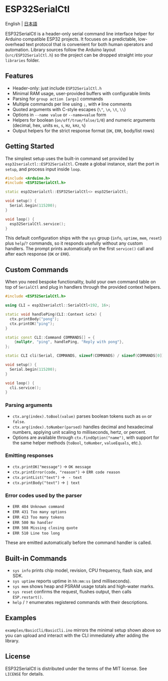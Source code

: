 # ESP32SerialCtl

English | [日本語](README.ja.md)

ESP32SerialCtl is a header-only serial command line interface helper for
Arduino compatible ESP32 projects. It focuses on a predictable, low-overhead
text protocol that is convenient for both human operators and automation.
Library sources follow the Arduino layout (`src/ESP32SerialCtl.h`) so the
project can be dropped straight into your `libraries` folder.

## Features
- Header-only: just include `ESP32SerialCtl.h`
- Minimal RAM usage, user-provided buffers with configurable limits
- Parsing for `group action [args]` commands
- Multiple commands per line using `;`, with `#` line comments
- Quoted arguments with C-style escapes (`\"`, `\n`, `\t`, `\\`)
- Options in `--name value` or `--name=value` form
- Helpers for boolean (`on/off/true/false/1/0`) and numeric arguments
  (decimal, hex, units `ms`, `s`, `Hz`, `kHz`, `%`)
- Output helpers for the strict response format (`OK`, `ERR`, body/list rows)

## Getting Started

The simplest setup uses the built-in command set provided by
`esp32serialctl::ESP32SerialCtl`. Create a global instance, start the
port in `setup`, and process input inside `loop`.

```cpp
#include <Arduino.h>
#include <ESP32SerialCtl.h>

static esp32serialctl::ESP32SerialCtl<> esp32SerialCtl;

void setup() {
  Serial.begin(115200);
}

void loop() {
  esp32SerialCtl.service();
}
```

This default configuration ships with the `sys` group (`info`, `uptime`, `mem`,
`reset`) plus `help`/`?` commands, so it responds usefully without any custom
handlers. The prompt prints automatically on the first `service()` call
and after each response (`OK` or `ERR`).

## Custom Commands

When you need bespoke functionality, build your own command table on top of
`SerialCtl` and plug in handlers through the provided context helpers.

```cpp
#include <ESP32SerialCtl.h>

using CLI = esp32serialctl::SerialCtl<192, 16>;

static void handlePing(CLI::Context &ctx) {
  ctx.printBody("pong");
  ctx.printOK("ping");
}

static const CLI::Command COMMANDS[] = {
    {nullptr, "ping", handlePing, "Reply with pong"},
};

static CLI cli(Serial, COMMANDS, sizeof(COMMANDS) / sizeof(COMMANDS[0]));

void setup() {
  Serial.begin(115200);
}

void loop() {
  cli.service();
}
```

### Parsing arguments
- `ctx.arg(index).toBool(value)` parses boolean tokens such as `on` or `false`.
- `ctx.arg(index).toNumber(parsed)` handles decimal and hexadecimal numbers,
  applying unit scaling to milliseconds, hertz, or percent.
- Options are available through `ctx.findOption("name")`, with support for the
  same helper methods (`toBool`, `toNumber`, `valueEquals`, etc.).

### Emitting responses
- `ctx.printOK("message")` -> `OK message`
- `ctx.printError(code, "reason")` -> `ERR code reason`
- `ctx.printList("text")` -> ` - text`
- `ctx.printBody("text")` -> `| text`

### Error codes used by the parser
- `ERR 404 Unknown command`
- `ERR 431 Too many options`
- `ERR 413 Too many tokens`
- `ERR 500 No handler`
- `ERR 508 Missing closing quote`
- `ERR 510 Line too long`

These are emitted automatically before the command handler is called.

## Built-in Commands
- `sys info` prints chip model, revision, CPU frequency, flash size, and SDK.
- `sys uptime` reports uptime in `hh:mm:ss` (and milliseconds).
- `sys mem` shows heap and PSRAM usage totals and high-water marks.
- `sys reset` confirms the request, flushes output, then calls `ESP.restart()`.
- `help` / `?` enumerates registered commands with their descriptions.

## Examples

`examples/BasicCli/BasicCli.ino` mirrors the minimal setup shown above so you
can upload and interact with the CLI immediately after adding the library.

## License

ESP32SerialCtl is distributed under the terms of the MIT license. See
`LICENSE` for details.
